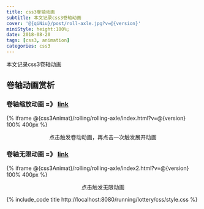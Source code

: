 ```yaml
---
title: css3卷轴动画
subtitle: 本文记录css3卷轴动画
cover: '@{qiNiu}/post/roll-axle.jpg?v=@{version}'
miniStyle: height:100%;
date: 2018-08-20
tags: [css3, animation]
categories: css3
---
```

本文记录css3卷轴动画
<!--more-->

## 卷轴动画赏析

### 卷轴缩放动画 =》 [link](@{css3Animat}/rolling/rolling-axle/index.html?v=@{version})

{% iframe @{css3Animat}/rolling/rolling-axle/index.html?v=@{version} 100% 400px %}

<center>点击触发卷动动画，再点击一次触发展开动画</center>


### 卷轴无限动画 =》 [link](@{css3Animat}/rolling/rolling-axle/index2.html?v=@{version})

{% iframe @{css3Animat}/rolling/rolling-axle/index2.html?v=@{version} 100% 400px %}

<center>点击触发无限动画</center>

{% include_code title http://localhost:8080/running/lottery/css/style.css %}